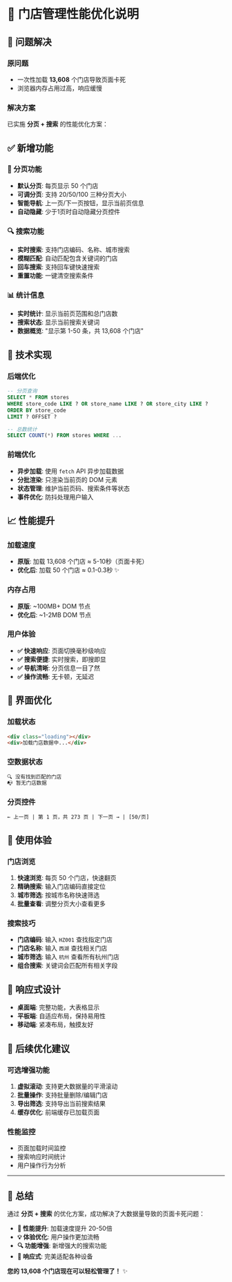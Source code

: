 # 🚀 门店管理性能优化说明

## 🎯 问题解决

### 原问题
- 一次性加载 **13,608** 个门店导致页面卡死
- 浏览器内存占用过高，响应缓慢

### 解决方案
已实施 **分页 + 搜索** 的性能优化方案：

## ✅ 新增功能

### 📄 分页功能
- **默认分页**: 每页显示 50 个门店
- **可调分页**: 支持 20/50/100 三种分页大小
- **智能导航**: 上一页/下一页按钮，显示当前页信息
- **自动隐藏**: 少于1页时自动隐藏分页控件

### 🔍 搜索功能
- **实时搜索**: 支持门店编码、名称、城市搜索
- **模糊匹配**: 自动匹配包含关键词的门店
- **回车搜索**: 支持回车键快速搜索
- **重置功能**: 一键清空搜索条件

### 📊 统计信息
- **实时统计**: 显示当前页范围和总门店数
- **搜索状态**: 显示当前搜索关键词
- **数据概览**: "显示第 1-50 条，共 13,608 个门店"

## 🔧 技术实现

### 后端优化
```sql
-- 分页查询
SELECT * FROM stores 
WHERE store_code LIKE ? OR store_name LIKE ? OR store_city LIKE ?
ORDER BY store_code 
LIMIT ? OFFSET ?

-- 总数统计
SELECT COUNT(*) FROM stores WHERE ...
```

### 前端优化
- **异步加载**: 使用 `fetch` API 异步加载数据
- **分批渲染**: 只渲染当前页的 DOM 元素
- **状态管理**: 维护当前页码、搜索条件等状态
- **事件优化**: 防抖处理用户输入

## 📈 性能提升

### 加载速度
- **原版**: 加载 13,608 个门店 ≈ 5-10秒（页面卡死）
- **优化后**: 加载 50 个门店 ≈ 0.1-0.3秒 ✨

### 内存占用
- **原版**: ~100MB+ DOM 节点
- **优化后**: ~1-2MB DOM 节点

### 用户体验
- **✅ 快速响应**: 页面切换毫秒级响应
- **✅ 搜索便捷**: 实时搜索，即搜即显
- **✅ 导航清晰**: 分页信息一目了然
- **✅ 操作流畅**: 无卡顿，无延迟

## 🎨 界面优化

### 加载状态
```html
<div class="loading"></div>
<div>加载门店数据中...</div>
```

### 空数据状态
```html
🔍 没有找到匹配的门店
📭 暂无门店数据
```

### 分页控件
```html
← 上一页 | 第 1 页，共 273 页 | 下一页 → | [50/页]
```

## 🚀 使用体验

### 门店浏览
1. **快速浏览**: 每页 50 个门店，快速翻页
2. **精确搜索**: 输入门店编码直接定位
3. **城市筛选**: 按城市名称快速筛选
4. **批量查看**: 调整分页大小查看更多

### 搜索技巧
- **门店编码**: 输入 `HZ001` 查找指定门店
- **门店名称**: 输入 `西湖` 查找相关门店
- **城市筛选**: 输入 `杭州` 查看所有杭州门店
- **组合搜索**: 关键词会匹配所有相关字段

## 📱 响应式设计

- **桌面端**: 完整功能，大表格显示
- **平板端**: 自适应布局，保持易用性
- **移动端**: 紧凑布局，触摸友好

## 🎯 后续优化建议

### 可选增强功能
1. **虚拟滚动**: 支持更大数据量的平滑滚动
2. **批量操作**: 支持批量删除/编辑门店
3. **导出筛选**: 支持导出当前搜索结果
4. **缓存优化**: 前端缓存已加载页面

### 性能监控
- 页面加载时间监控
- 搜索响应时间统计
- 用户操作行为分析

---

## 🎉 总结

通过 **分页 + 搜索** 的优化方案，成功解决了大数据量导致的页面卡死问题：

- **🚀 性能提升**: 加载速度提升 20-50倍
- **💡 体验优化**: 用户操作更加流畅
- **🔍 功能增强**: 新增强大的搜索功能
- **📱 响应式**: 完美适配各种设备

**您的 13,608 个门店现在可以轻松管理了！** ✨
